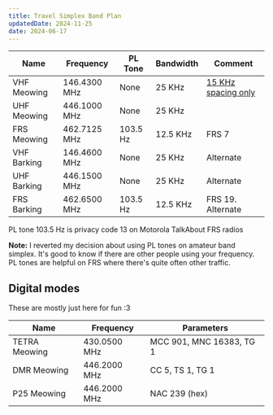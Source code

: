 ```yaml
---
title: Travel Simplex Band Plan
updatedDate: 2024-11-25
date: 2024-06-17
---
```


| Name        | Frequency    | PL Tone  | Bandwidth | Comment                                                                            |
| ----------- | ------------ | -------- | --------- | ---------------------------------------------------------------------------------- |
| VHF Meowing | 146.4300 MHz | None     | 25 KHz    | [15 KHz spacing only](https://www.k0nr.com/wordpress/2020/08/simplex-channels-2m/) |
| UHF Meowing | 446.1000 MHz | None     | 25 KHz    |
| FRS Meowing | 462.7125 MHz | 103.5 Hz | 12.5 KHz  | FRS 7                                                                              |
| VHF Barking | 146.4600 MHz | None     | 25 KHz    | Alternate                                                                          |
| UHF Barking | 446.1500 MHz | None     | 25 KHz    | Alternate                                                                          |
| FRS Barking | 462.6500 MHz | 103.5 Hz | 12.5 KHz  | FRS 19. Alternate                                                                  |

PL tone 103.5 Hz is privacy code 13 on Motorola TalkAbout FRS radios

**Note:** I reverted my decision about using PL tones on amateur band simplex. It's good to know if there are other people using your frequency. PL tones are helpful on FRS where there's quite often other traffic.

## Digital modes

These are mostly just here for fun :3

| Name          | Frequency    | Parameters               |
| ------------- | ------------ | ------------------------ |
| TETRA Meowing | 430.0500 MHz | MCC 901, MNC 16383, TG 1 |
| DMR Meowing   | 446.2000 MHz | CC 5, TS 1, TG 1         |
| P25 Meowing   | 446.2000 MHz | NAC 239 (hex)            |
